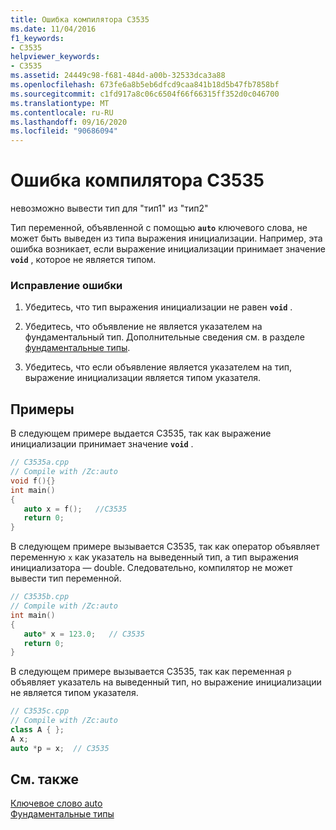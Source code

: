 ```yaml
---
title: Ошибка компилятора C3535
ms.date: 11/04/2016
f1_keywords:
- C3535
helpviewer_keywords:
- C3535
ms.assetid: 24449c98-f681-484d-a00b-32533dca3a88
ms.openlocfilehash: 673fe6a8b5eb6dfcd9caa841b18d5b47fb7858bf
ms.sourcegitcommit: c1fd917a8c06c6504f66f66315ff352d0c046700
ms.translationtype: MT
ms.contentlocale: ru-RU
ms.lasthandoff: 09/16/2020
ms.locfileid: "90686094"
---
```

# <a name="compiler-error-c3535"></a>Ошибка компилятора C3535

невозможно вывести тип для "тип1" из "тип2"

Тип переменной, объявленной с помощью **`auto`** ключевого слова, не может быть выведен из типа выражения инициализации. Например, эта ошибка возникает, если выражение инициализации принимает значение **`void`** , которое не является типом.

### <a name="to-correct-this-error"></a>Исправление ошибки

1. Убедитесь, что тип выражения инициализации не равен **`void`** .

1. Убедитесь, что объявление не является указателем на фундаментальный тип. Дополнительные сведения см. в разделе [фундаментальные типы](../../cpp/fundamental-types-cpp.md).

1. Убедитесь, что если объявление является указателем на тип, выражение инициализации является типом указателя.

## <a name="examples"></a>Примеры

В следующем примере выдается C3535, так как выражение инициализации принимает значение **`void`** .

```cpp
// C3535a.cpp
// Compile with /Zc:auto
void f(){}
int main()
{
   auto x = f();   //C3535
   return 0;
}
```

В следующем примере вызывается C3535, так как оператор объявляет переменную `x` как указатель на выведенный тип, а тип выражения инициализатора — double. Следовательно, компилятор не может вывести тип переменной.

```cpp
// C3535b.cpp
// Compile with /Zc:auto
int main()
{
   auto* x = 123.0;   // C3535
   return 0;
}
```

В следующем примере вызывается C3535, так как переменная `p` объявляет указатель на выведенный тип, но выражение инициализации не является типом указателя.

```cpp
// C3535c.cpp
// Compile with /Zc:auto
class A { };
A x;
auto *p = x;  // C3535
```

## <a name="see-also"></a>См. также

[Ключевое слово auto](../../cpp/auto-keyword.md)<br/>
[Фундаментальные типы](../../cpp/fundamental-types-cpp.md)
